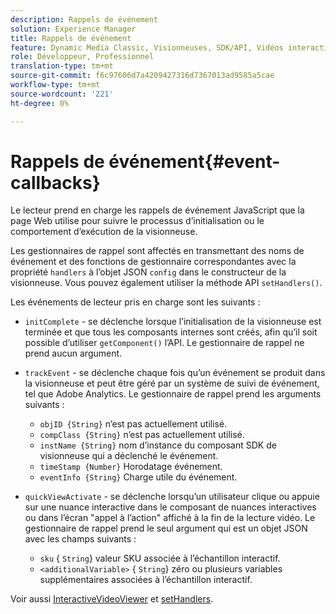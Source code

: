 ```yaml
---
description: Rappels de événement
solution: Experience Manager
title: Rappels de événement
feature: Dynamic Media Classic, Visionneuses, SDK/API, Vidéos interactives
role: Développeur, Professionnel
translation-type: tm+mt
source-git-commit: f6c97606d7a4209427316d7367013ad9585a5cae
workflow-type: tm+mt
source-wordcount: '221'
ht-degree: 0%

---
```



# Rappels de événement{#event-callbacks}

Le lecteur prend en charge les rappels de événement JavaScript que la page Web utilise pour suivre le processus d’initialisation ou le comportement d’exécution de la visionneuse.

Les gestionnaires de rappel sont affectés en transmettant des noms de événement et des fonctions de gestionnaire correspondantes avec la propriété `handlers` à l’objet JSON `config` dans le constructeur de la visionneuse. Vous pouvez également utiliser la méthode API `setHandlers()`.

Les événements de lecteur pris en charge sont les suivants :

* `initComplete` - se déclenche lorsque l’initialisation de la visionneuse est terminée et que tous les composants internes sont créés, afin qu’il soit possible d’utiliser  `getComponent()` l’API. Le gestionnaire de rappel ne prend aucun argument.
* `trackEvent` - se déclenche chaque fois qu’un événement se produit dans la visionneuse et peut être géré par un système de suivi de événement, tel que Adobe Analytics. Le gestionnaire de rappel prend les arguments suivants :

   * `objID {String}` n’est pas actuellement utilisé.
   * `compClass {String}` n’est pas actuellement utilisé.
   * `instName {String}` nom d’instance du composant SDK de visionneuse qui a déclenché le événement.
   * `timeStamp {Number}` Horodatage événement.
   * `eventInfo {String}` Charge utile du événement.

* `quickViewActivate` - se déclenche lorsqu’un utilisateur clique ou appuie sur une nuance interactive dans le composant de nuances interactives ou dans l’écran &quot;appel à l’action&quot; affiché à la fin de la lecture vidéo. Le gestionnaire de rappel prend le seul argument qui est un objet JSON avec les champs suivants :

   * `sku` {  `String`} valeur SKU associée à l’échantillon interactif.
   * `<additionalVariable>` {  `String`} zéro ou plusieurs variables supplémentaires associées à l’échantillon interactif.

Voir aussi [InteractiveVideoViewer](../../c-html5-aem-asset-viewers/c-html5-aem-int-video/c-html5-aem-int-video-javascriptapiref/r-html5-aem-int-video-javascriptapiref-interactivevideo.md#reference-bd16cadc0c054fafb0db4994741d47cd) et [setHandlers](../../c-html5-aem-asset-viewers/c-html5-aem-int-video/c-html5-aem-int-video-javascriptapiref/r-html5-aem-int-video-javascriptapiref-sethandlers.md#reference-d76f126ac4354dc282e56afd49a0c643).
